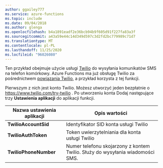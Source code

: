 ```yaml
---
author: ggailey777
ms.service: azure-functions
ms.topic: include
ms.date: 09/04/2018
ms.author: glenga
ms.openlocfilehash: b4a1891eadf2e36bcb94b9f605d91f227fa83a3f
ms.sourcegitcommit: a43a59e44c14d349d597c3d2fd2bc779989c71d7
ms.translationtype: MT
ms.contentlocale: pl-PL
ms.lasthandoff: 11/25/2020
ms.locfileid: "96026080"
---
```

Ten przykład obejmuje użycie usługi [Twilio](https://www.twilio.com/) do wysyłania komunikatów SMS na telefon komórkowy. Azure Functions ma już obsługę Twilio za pośrednictwem [powiązania Twilio](../articles/azure-functions/functions-bindings-twilio.md), a przykład korzysta z tej funkcji.

Pierwszym z nich jest konto Twilio. Możesz utworzyć jeden bezpłatnie o https://www.twilio.com/try-twilio . Po utworzeniu konta Dodaj następujące trzy **Ustawienia aplikacji** do aplikacji funkcji.

| Nazwa ustawienia aplikacji | Opis wartości |
| - | - |
| **TwilioAccountSid**  | Identyfikator SID konta usługi Twilio |
| **TwilioAuthToken**   | Token uwierzytelniania dla konta usługi Twilio |
| **TwilioPhoneNumber** | Numer telefonu skojarzony z kontem Twilio. Służy do wysyłania wiadomości SMS. |